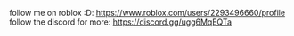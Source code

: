 
follow me on roblox :D:  https://www.roblox.com/users/2293496660/profile
follow the discord for more: https://discord.gg/ugg6MqEQTa
